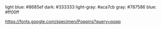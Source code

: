 <!-- pallete -->
light blue: #8685ef
dark: #333333
light-gray: #aca7cb
gray: #787586
blue: #ff00ff

<!-- font -->
https://fonts.google.com/specimen/Poppins?query=popp